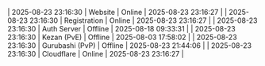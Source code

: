 | 2025-08-23 23:16:30 | Website | Online | 2025-08-23 23:16:27 |
| 2025-08-23 23:16:30 | Registration | Online | 2025-08-23 23:16:27 |
| 2025-08-23 23:16:30 | Auth Server | Offline | 2025-08-18 09:33:31 |
| 2025-08-23 23:16:30 | Kezan (PvE) | Offline | 2025-08-03 17:58:02 |
| 2025-08-23 23:16:30 | Gurubashi (PvP) | Offline | 2025-08-23 21:44:06 |
| 2025-08-23 23:16:30 | Cloudflare | Online | 2025-08-23 23:16:27 |
